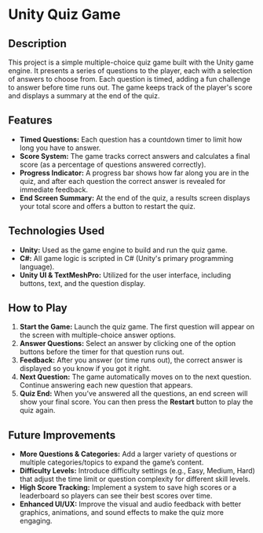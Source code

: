 
 # Unity Quiz Game

## Description
This project is a simple multiple-choice quiz game built with the Unity game engine. It presents a series of questions to the player, each with a selection of answers to choose from. Each question is timed, adding a fun challenge to answer before time runs out. The game keeps track of the player's score and displays a summary at the end of the quiz.

## Features
- **Timed Questions:** Each question has a countdown timer to limit how long you have to answer.  
- **Score System:** The game tracks correct answers and calculates a final score (as a percentage of questions answered correctly).  
- **Progress Indicator:** A progress bar shows how far along you are in the quiz, and after each question the correct answer is revealed for immediate feedback.  
- **End Screen Summary:** At the end of the quiz, a results screen displays your total score and offers a button to restart the quiz.

## Technologies Used
- **Unity:** Used as the game engine to build and run the quiz game.  
- **C#:** All game logic is scripted in C# (Unity's primary programming language).  
- **Unity UI & TextMeshPro:** Utilized for the user interface, including buttons, text, and the question display.

## How to Play
1. **Start the Game:** Launch the quiz game. The first question will appear on the screen with multiple-choice answer options.  
2. **Answer Questions:** Select an answer by clicking one of the option buttons before the timer for that question runs out.  
3. **Feedback:** After you answer (or time runs out), the correct answer is displayed so you know if you got it right.  
4. **Next Question:** The game automatically moves on to the next question. Continue answering each new question that appears.  
5. **Quiz End:** When you’ve answered all the questions, an end screen will show your final score. You can then press the **Restart** button to play the quiz again.

## Future Improvements
- **More Questions & Categories:** Add a larger variety of questions or multiple categories/topics to expand the game’s content.  
- **Difficulty Levels:** Introduce difficulty settings (e.g., Easy, Medium, Hard) that adjust the time limit or question complexity for different skill levels.  
- **High Score Tracking:** Implement a system to save high scores or a leaderboard so players can see their best scores over time.  
- **Enhanced UI/UX:** Improve the visual and audio feedback with better graphics, animations, and sound effects to make the quiz more engaging.


